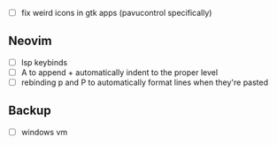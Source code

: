 - [ ] fix weird icons in gtk apps (pavucontrol specifically)

## Neovim

- [ ] lsp keybinds
- [ ] A to append + automatically indent to the proper level
- [ ] rebinding p and P to automatically format lines when they're pasted

## Backup

- [ ] windows vm
